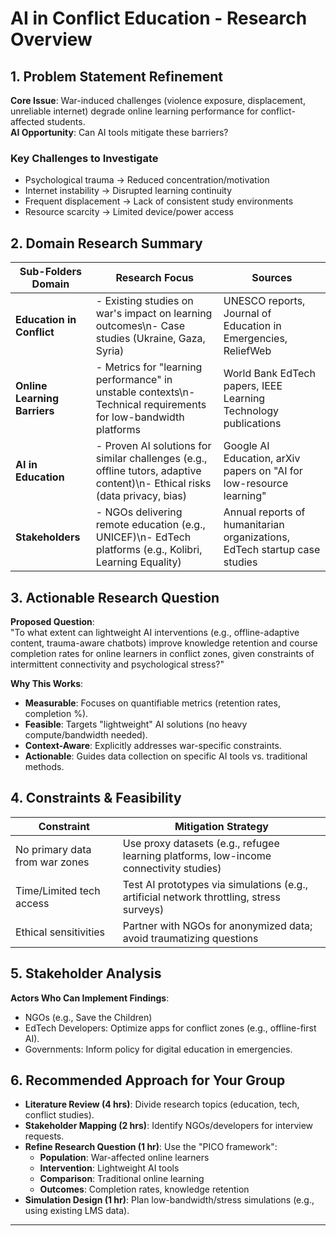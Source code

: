 
# AI in Conflict Education - Research Overview

## 1. Problem Statement Refinement

**Core Issue**: War-induced challenges (violence exposure, displacement, unreliable internet) degrade online learning performance for conflict-affected students.  
**AI Opportunity**: Can AI tools mitigate these barriers?

### Key Challenges to Investigate

- Psychological trauma → Reduced concentration/motivation
- Internet instability → Disrupted learning continuity
- Frequent displacement → Lack of consistent study environments
- Resource scarcity → Limited device/power access

## 2. Domain Research Summary

| Sub-Folders Domain | Research Focus | Sources |
|--------|----------------|---------|
| **Education in Conflict** | - Existing studies on war's impact on learning outcomes\n- Case studies (Ukraine, Gaza, Syria) | UNESCO reports, Journal of Education in Emergencies, ReliefWeb |
| **Online Learning Barriers** | - Metrics for "learning performance" in unstable contexts\n- Technical requirements for low-bandwidth platforms | World Bank EdTech papers, IEEE Learning Technology publications |
| **AI in Education** | - Proven AI solutions for similar challenges (e.g., offline tutors, adaptive content)\n- Ethical risks (data privacy, bias) | Google AI Education, arXiv papers on "AI for low-resource learning" |
| **Stakeholders** | - NGOs delivering remote education (e.g., UNICEF)\n- EdTech platforms (e.g., Kolibri, Learning Equality) | Annual reports of humanitarian organizations, EdTech startup case studies |

## 3. Actionable Research Question

**Proposed Question**:  
"To what extent can lightweight AI interventions (e.g., offline-adaptive content, trauma-aware chatbots) improve knowledge retention and course completion rates for online learners in conflict zones, given constraints of intermittent connectivity
 and psychological stress?"

**Why This Works**:

- **Measurable**: Focuses on quantifiable metrics (retention rates, completion %).
- **Feasible**: Targets "lightweight" AI solutions (no heavy compute/bandwidth needed).
- **Context-Aware**: Explicitly addresses war-specific constraints.
- **Actionable**: Guides data collection on specific AI tools vs. traditional methods.

## 4. Constraints & Feasibility

| Constraint | Mitigation Strategy |
|-----------|----------------------|
| No primary data from war zones | Use proxy datasets (e.g., refugee learning platforms, low-income connectivity studies) |
| Time/Limited tech access | Test AI prototypes via simulations (e.g., artificial network throttling, stress surveys) |
| Ethical sensitivities | Partner with NGOs for anonymized data; avoid traumatizing questions |

## 5. Stakeholder Analysis

**Actors Who Can Implement Findings**:

- NGOs (e.g., Save the Children)
- EdTech Developers: Optimize apps for conflict zones (e.g., offline-first AI).
- Governments: Inform policy for digital education in emergencies.

## 6. Recommended Approach for Your Group

- **Literature Review (4 hrs)**: Divide research topics (education, tech, conflict studies).
- **Stakeholder Mapping (2 hrs)**: Identify NGOs/developers for interview requests.
- **Refine Research Question (1 hr)**: Use the "PICO framework":
  - **Population**: War-affected online learners
  - **Intervention**: Lightweight AI tools
  - **Comparison**: Traditional online learning
  - **Outcomes**: Completion rates, knowledge retention
- **Simulation Design (1 hr)**: Plan low-bandwidth/stress simulations (e.g., using existing LMS data).

---

